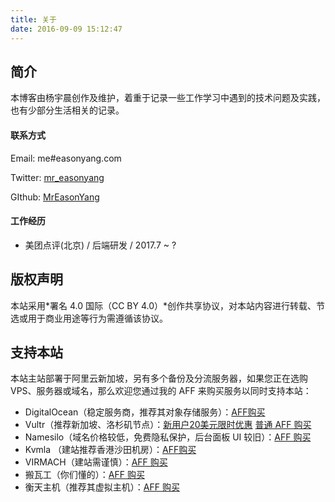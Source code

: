 ```yaml
---
title: 关于
date: 2016-09-09 15:12:47
---
```


## 简介

本博客由杨宇晨创作及维护，着重于记录一些工作学习中遇到的技术问题及实践，也有少部分生活相关的记录。

#### 联系方式

Email: me#easonyang.com

Twitter:  [mr_easonyang](https://twitter.com/mr_easonyang)

GIthub: [MrEasonYang](https://github.com/MrEasonYang)

#### 工作经历

- 美团点评(北京) / 后端研发 / 2017.7 ~ ?

## 版权声明

本站采用*署名 4.0 国际（CC BY 4.0）*创作共享协议，对本站内容进行转载、节选或用于商业用途等行为需遵循该协议。

## 支持本站

本站主站部署于阿里云新加坡，另有多个备份及分流服务器，如果您正在选购VPS、服务器或域名，那么欢迎您通过我的 AFF 来购买服务以同时支持本站：

- DigitalOcean（稳定服务商，推荐其对象存储服务）：[AFF购买](https://m.do.co/c/ab0c4d638c92)
- Vultr（推荐新加坡、洛杉矶节点）：[新用户20美元限时优惠](http://www.vultr.com/?ref=6932266-3B) [普通 AFF 购买](http://www.vultr.com/?ref=6892455)
- Namesilo（域名价格较低，免费隐私保护，后台面板 UI 较旧）：[AFF 购买](https://www.namesilo.com/?rid=e883698cp)
- Kvmla （建站推荐香港沙田机房）：[AFF购买](http://www.kvmla.com/aff.php?aff=2497)
- VIRMACH（建站需谨慎）：[AFF 购买](https://virmach.com/manage/aff.php?aff=891)
- 搬瓦工（你们懂的）：[AFF 购买](https://bandwagonhost.com/aff.php?aff=10397)
- 衡天主机（推荐其虚拟主机）：[AFF 购买](http://my.hengtian.org/aff.php?aff=2219)
